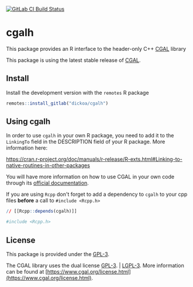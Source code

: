 [![GitLab CI Build
Status](https://gitlab.com/dickoa/cgalh/badges/master/pipeline.svg)](https://gitlab.com/dickoa/cgalh/pipelines)

# cgalh

This package provides an R interface to the header-only C++ [CGAL](https://www.cgal.org) library

This package is using the latest stable release of  [CGAL](https://www.cgal.org).

## Install

Install the development version with the `remotes` R package

```r
remotes::install_gitlab("dickoa/cgalh")
```

## Using cgalh

In order to use `cgalh` in your own R package, you need to add it to the `LinkingTo` field in the DESCRIPTION field of your R package. More information here:

https://cran.r-project.org/doc/manuals/r-release/R-exts.html#Linking-to-native-routines-in-other-packages

You will have more information on how to use CGAL in your own code through its [official documentation](https://doc.cgal.org/latest/Manual/installation.html).

If you are using `Rcpp` don't forget to add a dependency to `cgalh` to your cpp files **before** a call to `#include <Rcpp.h>`

```r
// [[Rcpp::depends(cgalh)]]

#include <Rcpp.h>
```


## License

This package is provided under the [GPL-3](https://www.gnu.org/licenses/gpl-3.0.en.html).

The CGAL library uses the dual license [GPL-3](https://www.gnu.org/licenses/gpl-3.0.en.html). | [LGPL-3](https://www.gnu.org/licenses/lgpl-3.0.en.html). More information can be found at [https://www.cgal.org/license.html](https://www.cgal.org/license.html).
